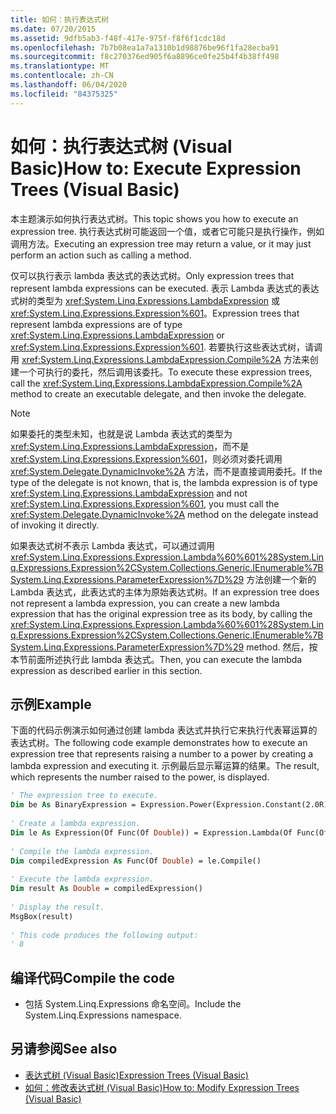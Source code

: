 ```yaml
---
title: 如何：执行表达式树
ms.date: 07/20/2015
ms.assetid: 9dfb5ab3-f48f-417e-975f-f8f6f1cdc18d
ms.openlocfilehash: 7b7b08ea1a7a1310b1d98876be96f1fa28ecba91
ms.sourcegitcommit: f8c270376ed905f6a8896ce0fe25b4f4b38ff498
ms.translationtype: MT
ms.contentlocale: zh-CN
ms.lasthandoff: 06/04/2020
ms.locfileid: "84375325"
---
```

# <a name="how-to-execute-expression-trees-visual-basic"></a><span data-ttu-id="1c494-102">如何：执行表达式树 (Visual Basic)</span><span class="sxs-lookup"><span data-stu-id="1c494-102">How to: Execute Expression Trees (Visual Basic)</span></span>
<span data-ttu-id="1c494-103">本主题演示如何执行表达式树。</span><span class="sxs-lookup"><span data-stu-id="1c494-103">This topic shows you how to execute an expression tree.</span></span> <span data-ttu-id="1c494-104">执行表达式树可能返回一个值，或者它可能只是执行操作，例如调用方法。</span><span class="sxs-lookup"><span data-stu-id="1c494-104">Executing an expression tree may return a value, or it may just perform an action such as calling a method.</span></span>  
  
 <span data-ttu-id="1c494-105">仅可以执行表示 lambda 表达式的表达式树。</span><span class="sxs-lookup"><span data-stu-id="1c494-105">Only expression trees that represent lambda expressions can be executed.</span></span> <span data-ttu-id="1c494-106">表示 Lambda 表达式的表达式树的类型为 <xref:System.Linq.Expressions.LambdaExpression> 或 <xref:System.Linq.Expressions.Expression%601>。</span><span class="sxs-lookup"><span data-stu-id="1c494-106">Expression trees that represent lambda expressions are of type <xref:System.Linq.Expressions.LambdaExpression> or <xref:System.Linq.Expressions.Expression%601>.</span></span> <span data-ttu-id="1c494-107">若要执行这些表达式树，请调用 <xref:System.Linq.Expressions.LambdaExpression.Compile%2A> 方法来创建一个可执行的委托，然后调用该委托。</span><span class="sxs-lookup"><span data-stu-id="1c494-107">To execute these expression trees, call the <xref:System.Linq.Expressions.LambdaExpression.Compile%2A> method to create an executable delegate, and then invoke the delegate.</span></span>  
  
> [!NOTE]
> <span data-ttu-id="1c494-108">如果委托的类型未知，也就是说 Lambda 表达式的类型为 <xref:System.Linq.Expressions.LambdaExpression>，而不是 <xref:System.Linq.Expressions.Expression%601>，则必须对委托调用 <xref:System.Delegate.DynamicInvoke%2A> 方法，而不是直接调用委托。</span><span class="sxs-lookup"><span data-stu-id="1c494-108">If the type of the delegate is not known, that is, the lambda expression is of type <xref:System.Linq.Expressions.LambdaExpression> and not <xref:System.Linq.Expressions.Expression%601>, you must call the <xref:System.Delegate.DynamicInvoke%2A> method on the delegate instead of invoking it directly.</span></span>  
  
 <span data-ttu-id="1c494-109">如果表达式树不表示 Lambda 表达式，可以通过调用 <xref:System.Linq.Expressions.Expression.Lambda%60%601%28System.Linq.Expressions.Expression%2CSystem.Collections.Generic.IEnumerable%7BSystem.Linq.Expressions.ParameterExpression%7D%29> 方法创建一个新的 Lambda 表达式，此表达式的主体为原始表达式树。</span><span class="sxs-lookup"><span data-stu-id="1c494-109">If an expression tree does not represent a lambda expression, you can create a new lambda expression that has the original expression tree as its body, by calling the <xref:System.Linq.Expressions.Expression.Lambda%60%601%28System.Linq.Expressions.Expression%2CSystem.Collections.Generic.IEnumerable%7BSystem.Linq.Expressions.ParameterExpression%7D%29> method.</span></span> <span data-ttu-id="1c494-110">然后，按本节前面所述执行此 lambda 表达式。</span><span class="sxs-lookup"><span data-stu-id="1c494-110">Then, you can execute the lambda expression as described earlier in this section.</span></span>  
  
## <a name="example"></a><span data-ttu-id="1c494-111">示例</span><span class="sxs-lookup"><span data-stu-id="1c494-111">Example</span></span>  
 <span data-ttu-id="1c494-112">下面的代码示例演示如何通过创建 lambda 表达式并执行它来执行代表幂运算的表达式树。</span><span class="sxs-lookup"><span data-stu-id="1c494-112">The following code example demonstrates how to execute an expression tree that represents raising a number to a power by creating a lambda expression and executing it.</span></span> <span data-ttu-id="1c494-113">示例最后显示幂运算的结果。</span><span class="sxs-lookup"><span data-stu-id="1c494-113">The result, which represents the number raised to the power, is displayed.</span></span>  
  
```vb  
' The expression tree to execute.  
Dim be As BinaryExpression = Expression.Power(Expression.Constant(2.0R), Expression.Constant(3.0R))  
  
' Create a lambda expression.  
Dim le As Expression(Of Func(Of Double)) = Expression.Lambda(Of Func(Of Double))(be)  
  
' Compile the lambda expression.  
Dim compiledExpression As Func(Of Double) = le.Compile()  
  
' Execute the lambda expression.  
Dim result As Double = compiledExpression()  
  
' Display the result.  
MsgBox(result)  
  
' This code produces the following output:  
' 8  
```  
  
## <a name="compile-the-code"></a><span data-ttu-id="1c494-114">编译代码</span><span class="sxs-lookup"><span data-stu-id="1c494-114">Compile the code</span></span>  
  
- <span data-ttu-id="1c494-115">包括 System.Linq.Expressions 命名空间。</span><span class="sxs-lookup"><span data-stu-id="1c494-115">Include the System.Linq.Expressions namespace.</span></span>  
  
## <a name="see-also"></a><span data-ttu-id="1c494-116">另请参阅</span><span class="sxs-lookup"><span data-stu-id="1c494-116">See also</span></span>

- [<span data-ttu-id="1c494-117">表达式树 (Visual Basic)</span><span class="sxs-lookup"><span data-stu-id="1c494-117">Expression Trees (Visual Basic)</span></span>](index.md)
- [<span data-ttu-id="1c494-118">如何：修改表达式树 (Visual Basic)</span><span class="sxs-lookup"><span data-stu-id="1c494-118">How to: Modify Expression Trees (Visual Basic)</span></span>](how-to-modify-expression-trees.md)
